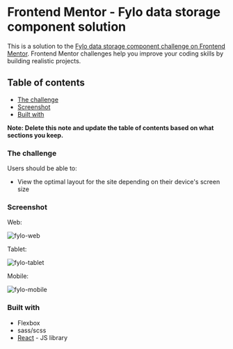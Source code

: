 # Frontend Mentor - Fylo data storage component solution

This is a solution to the [Fylo data storage component challenge on Frontend Mentor](https://www.frontendmentor.io/challenges/fylo-data-storage-component-1dZPRbV5n). Frontend Mentor challenges help you improve your coding skills by building realistic projects. 

## Table of contents

  - [The challenge](#the-challenge)
  - [Screenshot](#screenshot)
  - [Built with](#built-with)

**Note: Delete this note and update the table of contents based on what sections you keep.**

### The challenge

Users should be able to:

- View the optimal layout for the site depending on their device's screen size

### Screenshot

Web:

![fylo-web](https://github.com/itsyanQA/fm-fylo-data-storage-component/assets/95849693/88880875-c7c3-408b-9e63-a94c3c839989)

Tablet:

![fylo-tablet](https://github.com/itsyanQA/fm-fylo-data-storage-component/assets/95849693/37133941-cd36-44d0-9833-7d0154380d15)

Mobile:

![fylo-mobile](https://github.com/itsyanQA/fm-fylo-data-storage-component/assets/95849693/44f6565d-125a-47eb-acf2-2f688da1c71b)

### Built with

- Flexbox
- sass/scss
- [React](https://reactjs.org/) - JS library

